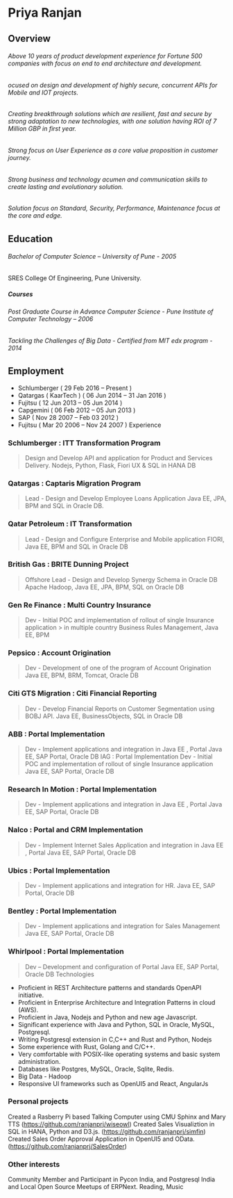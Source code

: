 # Priya Ranjan
## Overview
###### Above 10 years of product development experience for Fortune 500 companies with focus on end to end architecture and development.
###### ocused on design and development of highly secure, concurrent APIs for Mobile and IOT projects.
###### Creating breakthrough solutions which are resilient, fast and secure by strong adaptation to new technologies, with one solution having ROI of 7 Million GBP in first year.
###### Strong focus on User Experience as a core value proposition in customer journey.
###### Strong business and technology acumen and communication skills to create lasting and evolutionary solution.
###### Solution focus on Standard, Security, Performance, Maintenance focus at the core and edge.
## Education
###### Bachelor of Computer Science – University of Pune  - 2005
SRES College Of Engineering, Pune University.
##### Courses 
###### Post Graduate Course in Advance Computer Science - Pune Institute of Computer Technology – 2006
###### Tackling the Challenges of Big Data - Certified from MIT edx program - 2014
## Employment
* Schlumberger ( 29 Feb 2016 – Present )
* Qatargas ( KaarTech ) ( 06 Jun 2014 – 31 Jan 2016 )
* Fujitsu ( 12 Jun 2013 – 05 Jun 2014  )
* Capgemini ( 06 Feb 2012 – 05 Jun 2013 )
* SAP ( Nov 28 2007 – Feb 03 2012  )
* Fujitsu ( Mar 20 2006 – Nov 24 2007 )
Experience
### Schlumberger :  ITT Transformation Program 
> Design and Develop API and application for Product and Services Delivery.
> Nodejs, Python, Flask, Fiori UX  & SQL in HANA DB
### Qatargas : Captaris Migration Program 
>	Lead - Design and Develop Employee Loans Application 
>	Java EE, JPA, BPM and SQL in Oracle DB.
### 	Qatar Petroleum : IT Transformation
>Lead - Design  and Configure Enterprise and Mobile application
>FIORI, Java EE, BPM and SQL in Oracle DB
### 	British Gas : BRITE Dunning Project 
>	Offshore Lead - Design and Develop Synergy Schema in Oracle DB
>	Apache Hadoop, Java EE, JPA, BPM, SQL on Oracle DB
###	Gen Re Finance : Multi Country Insurance 
>	Dev - Initial POC and implementation of rollout of single Insurance  application > in multiple country 
>	Business Rules Management, Java EE, BPM
### 	Pepsico : Account Origination 
>	Dev - Development of one of the program of Account Origination
>	Java EE, BPM, BRM, Tomcat, Oracle DB
### 	Citi GTS Migration : Citi Financial Reporting
>	Dev - Develop Financial Reports on Customer Segmentation using BOBJ API.
>	Java EE, BusinessObjects, SQL in Oracle DB
### 	ABB : Portal Implementation
>	Dev - Implement applications and integration in  Java EE , Portal 
>	Java EE, SAP Portal, Oracle DB
>	IAG : Portal Implementation
>	Dev - Initial POC and implementation of rollout of single Insurance  application
>	Java EE, SAP Portal, Oracle DB
###	Research In Motion : Portal Implementation
>	Dev - Implement applications and integration in  Java EE , Portal 
>	Java EE, SAP Portal, Oracle DB
### Nalco : Portal and CRM Implementation 
>	Dev - Implement Internet Sales Application and integration in  Java EE , Portal 
>	Java EE, SAP Portal, Oracle DB
###	Ubics : Portal Implementation
>	Dev - Implement applications and integration for HR.
>	Java EE, SAP Portal, Oracle DB
### Bentley : Portal Implementation
>	Dev - Implement applications and integration for Sales Management 
>	Java EE, SAP Portal, Oracle DB
### Whirlpool :  Portal Implementation
>	Dev – Development and configuration of Portal
>	Java EE, SAP Portal, Oracle DB
Technologies
*	Proficient in REST Architecture patterns and standards OpenAPI initiative.
*	Proficient in Enterprise Architecture and Integration Patterns in cloud (AWS).
*	Proficient in Java, Nodejs and Python and new age Javascript.
*	Significant experience with Java and Python, SQL in Oracle, MySQL, Postgresql. 
*	Writing Postgresql extension in C,C++ and Rust and Python, Nodejs
*	Some experience with Rust, Golang and C/C++.
*	Very comfortable with POSIX-like operating systems and basic system administration.
*	Databases like Postgres, MySQL, Oracle, Sqlite, Redis.
*	Big Data -  Hadoop
*	Responsive UI frameworks such as OpenUI5 and React, AngularJs

### Personal projects
Created a Rasberry Pi based Talking Computer using CMU Sphinx and Mary TTS (https://github.com/ranjanprj/wiseowl) 
Created Sales Visualiztion in SQL in HANA, Python and D3.js.
(https://github.com/ranjanprj/simfin)
Created Sales Order Approval Application in OpenUI5 and OData.
(https://github.com/ranjanprj/SalesOrder)
### Other interests
Community Member and Participant in Pycon India, and Postgresql India and Local Open Source Meetups of ERPNext.
Reading, Music

